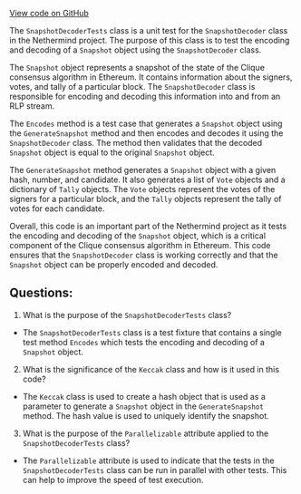 [View code on GitHub](https://github.com/NethermindEth/nethermind/src/Nethermind/Nethermind.Clique.Test/SnapshotDecoderTests.cs)

The `SnapshotDecoderTests` class is a unit test for the `SnapshotDecoder` class in the Nethermind project. The purpose of this class is to test the encoding and decoding of a `Snapshot` object using the `SnapshotDecoder` class. 

The `Snapshot` object represents a snapshot of the state of the Clique consensus algorithm in Ethereum. It contains information about the signers, votes, and tally of a particular block. The `SnapshotDecoder` class is responsible for encoding and decoding this information into and from an RLP stream. 

The `Encodes` method is a test case that generates a `Snapshot` object using the `GenerateSnapshot` method and then encodes and decodes it using the `SnapshotDecoder` class. The method then validates that the decoded `Snapshot` object is equal to the original `Snapshot` object. 

The `GenerateSnapshot` method generates a `Snapshot` object with a given hash, number, and candidate. It also generates a list of `Vote` objects and a dictionary of `Tally` objects. The `Vote` objects represent the votes of the signers for a particular block, and the `Tally` objects represent the tally of votes for each candidate. 

Overall, this code is an important part of the Nethermind project as it tests the encoding and decoding of the `Snapshot` object, which is a critical component of the Clique consensus algorithm in Ethereum. This code ensures that the `SnapshotDecoder` class is working correctly and that the `Snapshot` object can be properly encoded and decoded.
## Questions: 
 1. What is the purpose of the `SnapshotDecoderTests` class?
- The `SnapshotDecoderTests` class is a test fixture that contains a single test method `Encodes` which tests the encoding and decoding of a `Snapshot` object.

2. What is the significance of the `Keccak` class and how is it used in this code?
- The `Keccak` class is used to create a hash object that is used as a parameter to generate a `Snapshot` object in the `GenerateSnapshot` method. The hash value is used to uniquely identify the snapshot.

3. What is the purpose of the `Parallelizable` attribute applied to the `SnapshotDecoderTests` class?
- The `Parallelizable` attribute is used to indicate that the tests in the `SnapshotDecoderTests` class can be run in parallel with other tests. This can help to improve the speed of test execution.